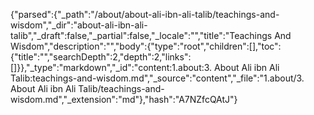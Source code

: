 {"parsed":{"_path":"/about/about-ali-ibn-ali-talib/teachings-and-wisdom","_dir":"about-ali-ibn-ali-talib","_draft":false,"_partial":false,"_locale":"","title":"Teachings And Wisdom","description":"","body":{"type":"root","children":[],"toc":{"title":"","searchDepth":2,"depth":2,"links":[]}},"_type":"markdown","_id":"content:1.about:3. About Ali ibn Ali Talib:teachings-and-wisdom.md","_source":"content","_file":"1.about/3. About Ali ibn Ali Talib/teachings-and-wisdom.md","_extension":"md"},"hash":"A7NZfcQAtJ"}